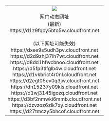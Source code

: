 ﻿<table>
  <tr></tr>
  <tr><td colspan=2 align=center><img src="https://d1z9fqcy5bto5w.cloudfront.net/Up/oGate.jpg" /></td></tr>
  <tr><td colspan=2 align=center>网门动态网址<br/>(最新)
<br>https://d1z9fqcy5bto5w.cloudfront.net
<br/><br/>(以下网址可能失效)
<br>https://dxee9s5udh3pv.cloudfront.net
<br>https://d2d9zhj37lh7wt.cloudfront.net
<br>https://d8dd1hfwcbnoo.cloudfront.net
<br>https://d5fp3tlfglb4w.cloudfront.net
<br>https://d1vkbrict4r0nl.cloudfront.net
<br>https://d2egt05ev0q3jw.cloudfront.net
<br>https://dh15237y09kls.cloudfront.net
<br>https://d1wj3145igozq.cloudfront.net
<br>https://d3bf2nmwki6mmb.cloudfront.net
<br>https://dzvzoz6zlk7xy.cloudfront.net
<br>https://d27tmczy5bhcof.cloudfront.net
    </td>
  </tr>
</table>
